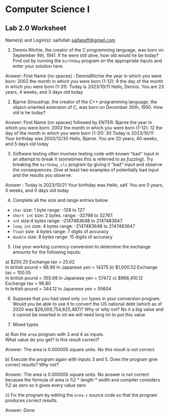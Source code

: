 
# Computer Science I 
## Lab 2.0 Worksheet

Name(s) and Login(s):
saifullah
saifapsff@gmail.com


1. Dennis Ritchie, the creator of the C programming language,
was born on September 9th, 1941.  If he were still alive,
how old would he be today?  Find out by running the `birthday`
program on the appropriate inputs and enter your solution here.

Answer:   First Name (no spaces) : DennisRitchie
 the year in which you were born: 2002
the month in which you were born (1-12): 9
 the day of the month in which you were born (1-31): Today is 2023/10/11
Hello, Dennis.  You are 23 years, 4 weeks, and 3 days old today

2. Bjarne Stroustrup, the creator of the C++ programming
language, the object-oriented extension of C, was born on
December 30th, 1950.  How old is he today?

Answer: First Name (no spaces) followed by ENTER: Bjarne
 the year in which you were born: 2002
 the month in which you were born (1-12): 12
the day of the month in which you were born (1-31): 30
Today is 2023/10/11
Your birthday was 2002/12/30
Hello, Bjarne.  You are 20 years, 40 weeks, and 5 days old today



3. Software testing often involves testing code with known
"bad" input in an attempt to break it (sometimes this is
referred to as *fuzzing*).  Try breaking the `birthday_cli`
program by giving it "bad" input and observe the consequences.
Give at least two examples of potentially bad input and the
results you observe.
 
Answer : Today is 2023/10/21 Your birthday was Hello, saif. You are 0 years, 0 weeks, and 0 days old today




4. Complete all the size and range entries below.

* `char`
  size: 1 byte
  range: -128 to 127
* `short int`
  size: 2 bytes.
  range: -32768 to 32767.
* `int`
  size:4 bytes
  range: -2147483648 to 2147483647
* `long int`
  size: 4 bytes
  range: -2147483648 to 2147483647
* `float`
  size:  4 bytes
  range: 7 digits of accuracy
* `double`
  size: 8 bytes
  range: 15 digits of accuracy


5. Use your working currency conversion to determine
the exchange amounts for the following inputs:

  a) $250.25
Exchange tax = 25.02    
In british pound = 88.96
In Japanese yen = 14375 
  b) $1,000.52
Exchange tax = 100.05    
In british pound = 355.68
In Japanese yen = 57472 
  c) $968,410.12
Exchange tax = 96.80     
In british pound = 344.12
In Japanese yen = 55604


6. Suppose that you had used only `int` types
in your conversion program.  Would you be able
to use it to convert the US national debt
(which as of 2020 was \$26,009,754,625,487)?
Why or why not?
No it a big value and it cannot be inserted in int we will need long int to put this value



7. Mixed types

a) Run the `area` program with 3 and 4 as inputs.  
What value do you get?  Is this result correct?

Answer: The area is 0.000000 square units. No this result is not correct.


b) Execute the program again with inputs 3 and 5.
Does the program give correct results?  Why not?

Answer: The area is 0.000000 square units. No answer is not correct because the formula of area is 1\2 * length * width and compiler considers 1\2 as zero so it gives every value zero


c) Fix the program by editing the `area.c` source
code so that the program produces correct results.

Answer: Done
